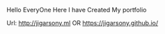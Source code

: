 Hello EveryOne Here I have Created My portfolio

Url: http://jigarsony.ml
OR
https://jigarsony.github.io/
